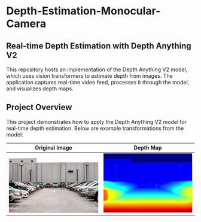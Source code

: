 # Depth-Estimation-Monocular-Camera

## Real-time Depth Estimation with Depth Anything V2

This repository hosts an implementation of the Depth Anything V2 model, which uses vision transformers to estimate depth from images. The application captures real-time video feed, processes it through the model, and visualizes depth maps.

## Project Overview

This project demonstrates how to apply the Depth Anything V2 model for real-time depth estimation. Below are example transformations from the model:

| Original Image | Depth Map |
|:--------------:|:---------:|
| ![Original Image](image1.jpg) | ![Depth Map](output_depth_map_rgb.png) |


